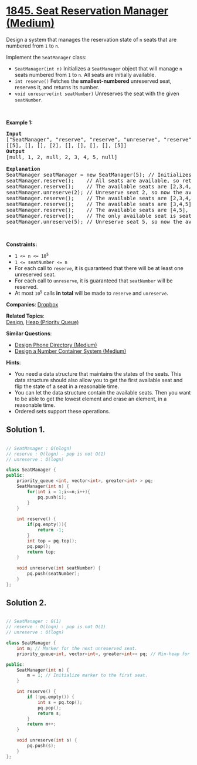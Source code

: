 # [1845. Seat Reservation Manager (Medium)](https://leetcode.com/problems/seat-reservation-manager)

<p>Design a system that manages the reservation state of <code>n</code> seats that are numbered from <code>1</code> to <code>n</code>.</p>

<p>Implement the <code>SeatManager</code> class:</p>

<ul>
	<li><code>SeatManager(int n)</code> Initializes a <code>SeatManager</code> object that will manage <code>n</code> seats numbered from <code>1</code> to <code>n</code>. All seats are initially available.</li>
	<li><code>int reserve()</code> Fetches the <strong>smallest-numbered</strong> unreserved seat, reserves it, and returns its number.</li>
	<li><code>void unreserve(int seatNumber)</code> Unreserves the seat with the given <code>seatNumber</code>.</li>
</ul>

<p>&nbsp;</p>
<p><strong class="example">Example 1:</strong></p>

<pre>
<strong>Input</strong>
[&quot;SeatManager&quot;, &quot;reserve&quot;, &quot;reserve&quot;, &quot;unreserve&quot;, &quot;reserve&quot;, &quot;reserve&quot;, &quot;reserve&quot;, &quot;reserve&quot;, &quot;unreserve&quot;]
[[5], [], [], [2], [], [], [], [], [5]]
<strong>Output</strong>
[null, 1, 2, null, 2, 3, 4, 5, null]

<strong>Explanation</strong>
SeatManager seatManager = new SeatManager(5); // Initializes a SeatManager with 5 seats.
seatManager.reserve();    // All seats are available, so return the lowest numbered seat, which is 1.
seatManager.reserve();    // The available seats are [2,3,4,5], so return the lowest of them, which is 2.
seatManager.unreserve(2); // Unreserve seat 2, so now the available seats are [2,3,4,5].
seatManager.reserve();    // The available seats are [2,3,4,5], so return the lowest of them, which is 2.
seatManager.reserve();    // The available seats are [3,4,5], so return the lowest of them, which is 3.
seatManager.reserve();    // The available seats are [4,5], so return the lowest of them, which is 4.
seatManager.reserve();    // The only available seat is seat 5, so return 5.
seatManager.unreserve(5); // Unreserve seat 5, so now the available seats are [5].
</pre>

<p>&nbsp;</p>
<p><strong>Constraints:</strong></p>

<ul>
	<li><code>1 &lt;= n &lt;= 10<sup>5</sup></code></li>
	<li><code>1 &lt;= seatNumber &lt;= n</code></li>
	<li>For each call to <code>reserve</code>, it is guaranteed that there will be at least one unreserved seat.</li>
	<li>For each call to <code>unreserve</code>, it is guaranteed that <code>seatNumber</code> will be reserved.</li>
	<li>At most <code>10<sup>5</sup></code> calls <strong>in total</strong> will be made to <code>reserve</code> and <code>unreserve</code>.</li>
</ul>


**Companies**:
[Dropbox](https://leetcode.com/company/dropbox)

**Related Topics**:  
[Design](https://leetcode.com/tag/design), [Heap (Priority Queue)](https://leetcode.com/tag/heap-priority-queue)

**Similar Questions**:
* [Design Phone Directory (Medium)](https://leetcode.com/problems/design-phone-directory)
* [Design a Number Container System (Medium)](https://leetcode.com/problems/design-a-number-container-system)

**Hints**:
* You need a data structure that maintains the states of the seats. This data structure should also allow you to get the first available seat and flip the state of a seat in a reasonable time.
* You can let the data structure contain the available seats. Then you want to be able to get the lowest element and erase an element, in a reasonable time.
* Ordered sets support these operations.

## Solution 1.

```cpp

// SeatManager : O(nlogn)
// reserve : O(logn) - pop is not O(1)
// unreserve : O(logn)

class SeatManager {
public:
    priority_queue <int, vector<int>, greater<int> > pq;
    SeatManager(int n) {
        for(int i = 1;i<=n;i++){
            pq.push(i);
        }
    }
    
    int reserve() {
        if(pq.empty()){
            return -1;
        }
        int top = pq.top();
        pq.pop();
        return top;
    }
    
    void unreserve(int seatNumber) {
        pq.push(seatNumber);
    }
};
```

## Solution 2.

```cpp

// SeatManager : O(1)
// reserve : O(logn) - pop is not O(1)
// unreserve : O(logn)

class SeatManager {
    int m; // Marker for the next unreserved seat.
    priority_queue<int, vector<int>, greater<int>> pq; // Min-heap for unreserved seats.

public:
    SeatManager(int n) {
        m = 1; // Initialize marker to the first seat.
    }

    int reserve() {
        if (!pq.empty()) {
            int s = pq.top();
            pq.pop();
            return s;
        }
        return m++;
    }

    void unreserve(int s) {
        pq.push(s);
    }
};

```
